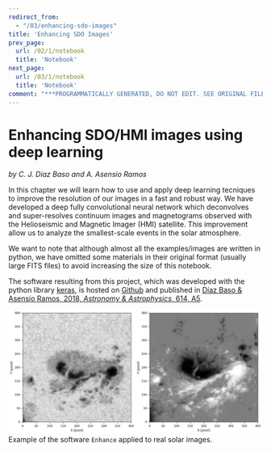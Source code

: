 ```yaml
---
redirect_from:
  - "/03/enhancing-sdo-images"
title: 'Enhancing SDO Images'
prev_page:
  url: /02/1/notebook
  title: 'Notebook'
next_page:
  url: /03/1/notebook
  title: 'Notebook'
comment: "***PROGRAMMATICALLY GENERATED, DO NOT EDIT. SEE ORIGINAL FILES IN /content***"
---
```

Enhancing SDO/HMI images using deep learning
============================================
*by C. J. Diaz Baso and A. Asensio Ramos*


In this chapter we will learn how to use and apply deep learning tecniques to improve the resolution of our images in a fast and robust way. We have developed a deep fully convolutional neural network which deconvolves and super-resolves continuum images and magnetograms observed with the Helioseismic and Magnetic Imager (HMI) satellite. This improvement allow us to analyze the smallest-scale events in the solar atmosphere.

We want to note that although almost all the examples/images are written in python, we have omitted some materials in their original format (usually large FITS files) to avoid increasing the size of this notebook.

The software resulting from this project, which was developed with the python library [keras](https://keras.io/), is hosted on [Github](https://github.com/cdiazbas/enhance) and published in [Díaz Baso & Asensio Ramos, 2018, <i> Astronomy & Astrophysics</i>, 614, A5](https://www.aanda.org/articles/aa/pdf/2018/06/aa31344-17.pdf).

![example](1/docs/imagen.gif)
Example of the software `Enhance` applied to real solar images.

